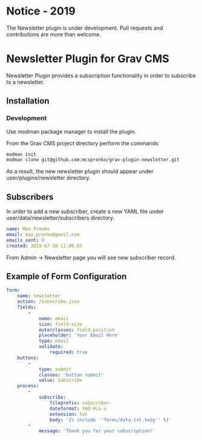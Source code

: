 # Notice - 2019
The Newsletter plugin is under development. Pull requests and contributions are more than welcome.

# Newsletter Plugin for Grav CMS
Newsletter Plugin provides a subscription functionality in order to subscribe to a newsletter.

## Installation

### Development

Use modman package manager to install the plugin.

From the Grav CMS project directory perform the commands
```bash
modman init
modman clone git@github.com:mcspronko/grav-plugin-newsletter.git
```

As a result, the new newsletter plugin should appear under user/plugins/newsletter directory. 

## Subscribers
In order to add a new subscriber, create a new YAML file under user/data/newsletter/subscribers directory.

```yaml
name: Max Pronko
email: max.pronko@gmail.com
emails_sent: 0
created: 2019-07-10 11:00:03
```

From Admin -> Newsletter page you will see new subscriber record.



## Example of Form Configuration
```yaml
form:
    name: newsletter
    action: /subscribe.json
    fields:
        -
            name: email
            size: field-size
            outerclasses: field-position
            placeholder: 'Your Email Here'
            type: email
            validate:
                required: true
    buttons:
        -
            type: submit
            classes: 'button submit'
            value: Subscribe
    process:
        -
            subscribe:
                fileprefix: subscriber-
                dateformat: Ymd-His-u
                extension: txt
                body: '{% include ''forms/data.txt.twig'' %}'
        -
            message: 'Thank you for your subscription!'
```
